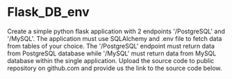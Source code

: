 # Flask_DB_env
Create a simple python flask application with 2 endpoints '/PostgreSQL' and '/MySQL'. The application must use SQLAlchemy  and .env file to fetch data from tables of your choice. The '/PostgreSQL' endpoint must return data from PostgreSQL database while '/MySQL' must return data from MySQL database within the single application. Upload the source code to public repository on github.com and provide us the link to the source code below.
